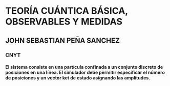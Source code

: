 
# TEORÍA CUÁNTICA BÁSICA, OBSERVABLES Y MEDIDAS
## JOHN SEBASTIAN PEÑA SANCHEZ
### CNYT 
#### El sistema consiste en una partícula confinada a un conjunto discreto de posiciones en una línea. El simulador debe permitir especificar el número de posiciones y un vector ket de estado asignando las amplitudes.

